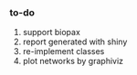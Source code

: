 ### to-do

1. support biopax
2. report generated with shiny
3. re-implement classes
4. plot networks by graphiviz
